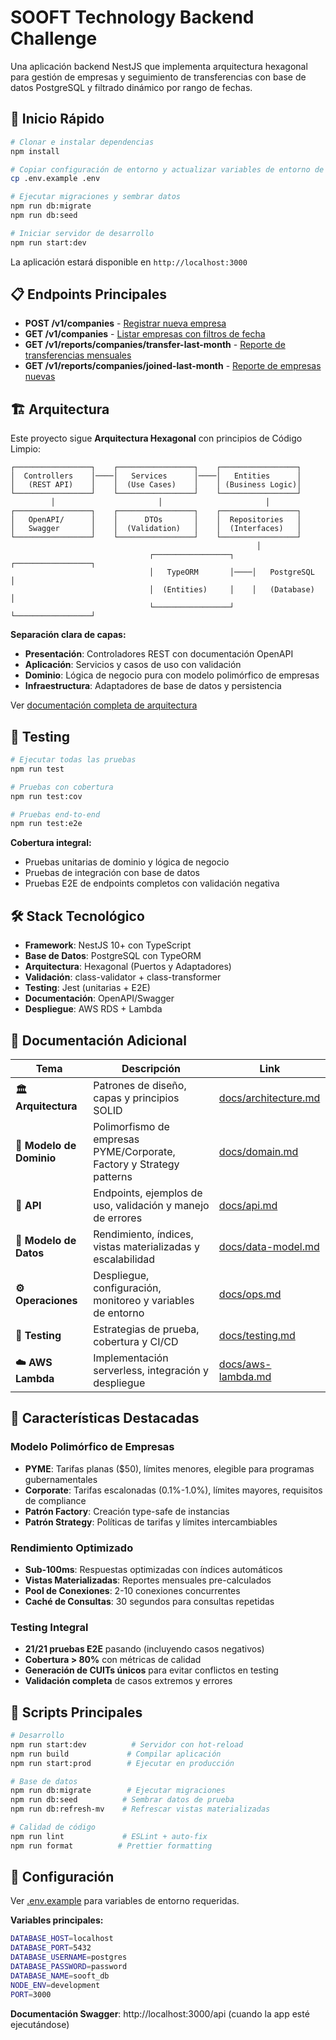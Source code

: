 # SOOFT Technology Backend Challenge

Una aplicación backend NestJS que implementa arquitectura hexagonal para gestión de empresas y seguimiento de transferencias con base de datos PostgreSQL y filtrado dinámico por rango de fechas.

## 🚀 Inicio Rápido

```bash
# Clonar e instalar dependencias
npm install

# Copiar configuración de entorno y actualizar variables de entorno de la DB
cp .env.example .env

# Ejecutar migraciones y sembrar datos
npm run db:migrate
npm run db:seed

# Iniciar servidor de desarrollo
npm run start:dev
```

La aplicación estará disponible en `http://localhost:3000`

## 📋 Endpoints Principales

- **POST /v1/companies** - [Registrar nueva empresa](docs/api.md#crear-empresa)
- **GET /v1/companies** - [Listar empresas con filtros de fecha](docs/api.md#obtener-empresas-con-filtros-combinados)
- **GET /v1/reports/companies/transfer-last-month** - [Reporte de transferencias mensuales](docs/api.md#obtener-reporte-de-transferencias-de-empresas-último-mes)
- **GET /v1/reports/companies/joined-last-month** - [Reporte de empresas nuevas](docs/api.md#obtener-reporte-de-empresas-unidas-último-mes)

## 🏗️ Arquitectura

Este proyecto sigue **Arquitectura Hexagonal** con principios de Código Limpio:

```
┌─────────────────┐    ┌─────────────────┐    ┌─────────────────┐
│  Controllers    │────│   Services      │────│   Entities      │
│   (REST API)    │    │  (Use Cases)    │    │ (Business Logic)│
└─────────────────┘    └─────────────────┘    └─────────────────┘
         │                       │                       │
┌─────────────────┐    ┌─────────────────┐    ┌─────────────────┐
│   OpenAPI/      │    │      DTOs       │    │  Repositories   │
│   Swagger       │    │  (Validation)   │    │  (Interfaces)   │
└─────────────────┘    └─────────────────┘    └─────────────────┘
                                                       │
                               ┌─────────────────┐    ┌─────────────────┐
                               │   TypeORM       │────│   PostgreSQL    │
                               │  (Entities)     │    │   (Database)    │
                               └─────────────────┘    └─────────────────┘
```

**Separación clara de capas:**
- **Presentación**: Controladores REST con documentación OpenAPI
- **Aplicación**: Servicios y casos de uso con validación
- **Dominio**: Lógica de negocio pura con modelo polimórfico de empresas
- **Infraestructura**: Adaptadores de base de datos y persistencia

Ver [documentación completa de arquitectura](docs/architecture.md)

## 🧪 Testing

```bash
# Ejecutar todas las pruebas
npm run test

# Pruebas con cobertura
npm run test:cov

# Pruebas end-to-end
npm run test:e2e
```

**Cobertura integral:**
- Pruebas unitarias de dominio y lógica de negocio
- Pruebas de integración con base de datos
- Pruebas E2E de endpoints completos con validación negativa

## 🛠️ Stack Tecnológico

- **Framework**: NestJS 10+ con TypeScript
- **Base de Datos**: PostgreSQL con TypeORM
- **Arquitectura**: Hexagonal (Puertos y Adaptadores)
- **Validación**: class-validator + class-transformer
- **Testing**: Jest (unitarias + E2E)
- **Documentación**: OpenAPI/Swagger
- **Despliegue**: AWS RDS + Lambda

## 📖 Documentación Adicional

| Tema | Descripción | Link |
|------|-------------|------|
| **🏛️ Arquitectura** | Patrones de diseño, capas y principios SOLID | [docs/architecture.md](docs/architecture.md) |
| **🏢 Modelo de Dominio** | Polimorfismo de empresas PYME/Corporate, Factory y Strategy patterns | [docs/domain.md](docs/domain.md) |
| **🔌 API** | Endpoints, ejemplos de uso, validación y manejo de errores | [docs/api.md](docs/api.md) |
| **💾 Modelo de Datos** | Rendimiento, índices, vistas materializadas y escalabilidad | [docs/data-model.md](docs/data-model.md) |
| **⚙️ Operaciones** | Despliegue, configuración, monitoreo y variables de entorno | [docs/ops.md](docs/ops.md) |
| **🧪 Testing** | Estrategias de prueba, cobertura y CI/CD | [docs/testing.md](docs/testing.md) |
| **☁️ AWS Lambda** | Implementación serverless, integración y despliegue | [docs/aws-lambda.md](docs/aws-lambda.md) |

## 🌟 Características Destacadas

### Modelo Polimórfico de Empresas
- **PYME**: Tarifas planas ($50), límites menores, elegible para programas gubernamentales
- **Corporate**: Tarifas escalonadas (0.1%-1.0%), límites mayores, requisitos de compliance
- **Patrón Factory**: Creación type-safe de instancias
- **Patrón Strategy**: Políticas de tarifas y límites intercambiables

### Rendimiento Optimizado
- **Sub-100ms**: Respuestas optimizadas con índices automáticos
- **Vistas Materializadas**: Reportes mensuales pre-calculados
- **Pool de Conexiones**: 2-10 conexiones concurrentes
- **Caché de Consultas**: 30 segundos para consultas repetidas

### Testing Integral
- **21/21 pruebas E2E** pasando (incluyendo casos negativos)
- **Cobertura > 80%** con métricas de calidad
- **Generación de CUITs únicos** para evitar conflictos en testing
- **Validación completa** de casos extremos y errores

## 📝 Scripts Principales

```bash
# Desarrollo
npm run start:dev          # Servidor con hot-reload
npm run build             # Compilar aplicación
npm run start:prod        # Ejecutar en producción

# Base de datos
npm run db:migrate        # Ejecutar migraciones
npm run db:seed          # Sembrar datos de prueba
npm run db:refresh-mv    # Refrescar vistas materializadas

# Calidad de código
npm run lint             # ESLint + auto-fix
npm run format          # Prettier formatting
```

## 🔧 Configuración

Ver [.env.example](.env.example) para variables de entorno requeridas.

**Variables principales:**
```bash
DATABASE_HOST=localhost
DATABASE_PORT=5432
DATABASE_USERNAME=postgres
DATABASE_PASSWORD=password
DATABASE_NAME=sooft_db
NODE_ENV=development
PORT=3000
```

**Documentación Swagger**: http://localhost:3000/api (cuando la app esté ejecutándose)